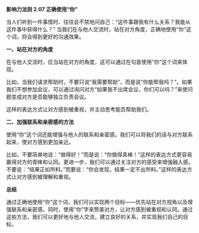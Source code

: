 **影响力法则 2.07 正确使用“你”**

当人们听到一件事情时、往往会不禁地问自己：“这件事跟我有什么关系？我能从这件事中获得什么？” 当我们在与他人交流时，站在对方角度，正确地使用“你”这个词，将会得到更好的沟通效果。

**一、站在对方的角度** 

在与他人交流时，应当站在对方的角度，这可以通过在句首使用“你”这个词来体现。

比如，当我们请求帮助时，不要只说“我需要帮助”，而是说“你能帮我吗？”。如果我们不想参加会议，可以通过询问对方“如果我不出席会议，你们可以吗？”来使问题变成对方是否能够独立负责会议。

这样的表达方式让对方感到被重视，并主动思考能否帮助我们。

**二、加强联系和亲密感的方法** 

使用“你”这个词还能增强与他人的联系和亲密感。我们可以将我们的话与对方联系起来，使对方感到更加亲近。

比如，不要简单地说：“做得好！”而是说：“你做得真棒！”这样的表达方式更容易赢得对方的青睐和认同。更进一步，我们可以通过关注对方的感受来增强融入感。不要说：“结果正如所料。”而要说：“你会发现，结果一定不出所料。”这样的表达方式让对方感到被理解和重视。

**总结**

通过正确地使用“你”这个词，我们可以实现两个目标——优先站在对方视角以及增强联系和亲密感。同时，使用“你”字来赞美对方，让对方感到被重视和认同。通过这些方法，我们可以更好地与他人交流，建立良好的关系，并实现我们自己的目标。
